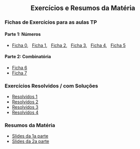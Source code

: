 
<h2 align="center"> Exercícios e Resumos da Matéria</h2>  

### Fichas de Exercícios para as aulas TP

#### Parte 1: Números
- [Ficha 0](http://cfloren.wdfiles.com/local--files/discreta/Problemas0.pdf), &nbsp; [Ficha 1](http://cfloren.wdfiles.com/local--files/discreta/Problemas1.pdf), &nbsp; [Ficha 2](http://cfloren.wdfiles.com/local--files/discreta/Problemas2.pdf), &nbsp; [Ficha 3](http://cfloren.wdfiles.com/local--files/discreta/Problemas3.pdf), &nbsp; [Ficha 4](http://cfloren.wdfiles.com/local--files/discreta/Problemas4.pdf), &nbsp; [Ficha 5](http://cfloren.wdfiles.com/local--files/discreta/Problemas5.pdf)

#### Parte 2: Combinatória
- [Ficha 6](http://cfloren.wdfiles.com/local--files/discreta/Problemas6.pdf)
- [Ficha 7](http://cfloren.wdfiles.com/local--files/discreta/Problemas7.pdf)

### Exercícios Resolvidos / com Soluções
- [Resolvidos 1](http://cfloren.wdfiles.com/local--files/discreta/ProbRes1.pdf)
- [Resolvidos 2](http://cfloren.wdfiles.com/local--files/discreta/ProbRes2.pdf)
- [Resolvidos 3](http://cfloren.wdfiles.com/local--files/discreta/ProbRes3.pdf)
- [Resolvidos 4](http://cfloren.wdfiles.com/local--files/discreta/ProbRes4.pdf)

<!-- ### Exercícios Adicionais -->

### Resumos da Matéria
- [Slides da 1a parte](http://cfloren.wdfiles.com/local--files/discreta/Slides-ITN.pdf)
- [Slides da 2a parte](http://cfloren.wdfiles.com/local--files/discreta/Slides-ICE.pdf)
